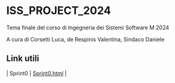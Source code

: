 # ISS_PROJECT_2024
Tema finale del corso di Ingegneria dei Sistemi Software M 2024

A cura di Corsetti Luca, de Respinis Valentina, Sindaco Daniele

## Link utili

| Sprint0 | [Sprint0.html](https://raw.githack.com/ilcors-dev/iss_project_2024/main/project/sprint0/userDocs/sprint0_beutified.html) |
